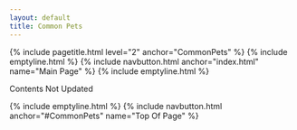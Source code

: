 ```yaml
---
layout: default
title: Common Pets
---
```

{% include pagetitle.html level="2" anchor="CommonPets" %}
{% include emptyline.html %}
{% include navbutton.html anchor="index.html" name="Main Page" %}
{% include emptyline.html %}

Contents Not Updated

{% include emptyline.html %}
{% include navbutton.html anchor="#CommonPets" name="Top Of Page" %}
